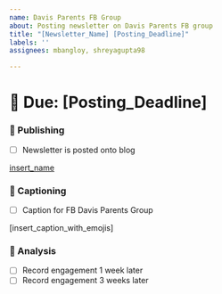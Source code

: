 ```yaml
---
name: Davis Parents FB Group
about: Posting newsletter on Davis Parents FB group
title: "[Newsletter_Name] [Posting_Deadline]"
labels: ''
assignees: mbangloy, shreyagupta98

---
```


# :calendar: Due: [Posting_Deadline]

### :pushpin:  Publishing
- [ ] Newsletter is posted onto blog

[insert_name](insert_link)

### :pencil: Captioning
- [ ] Caption for FB Davis Parents Group

[insert_caption_with_emojis]

### :blue_heart: Analysis
- [ ] Record engagement 1 week later
- [ ] Record engagement 3 weeks later

